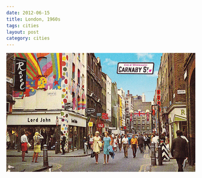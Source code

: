 ```yaml
---
date: 2012-06-15
title: London, 1960s
tags: cities
layout: post
category: cities
---
```


![londoncarnaby2](https://raw.githubusercontent.com/muneer78/muneer78.github.io/master/images/London2.jpg)



